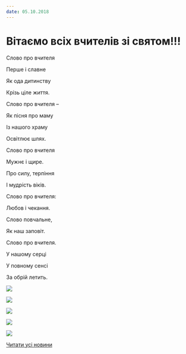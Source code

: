 ```yaml
---
date: 05.10.2018
---
```

# Вітаємо всіх вчителів зі святом!!!

Слово про вчителя

Перше і славне

Як ода дитинству

Крізь ціле життя.

Слово про вчителя –

Як пісня про маму

Із нашого храму

Освітлює шлях.

Слово про вчителя

Мужнє і щире.

Про силу, терпіння

І мудрість віків.

Слово про вчителя:

Любов і чекання.

Слово повчальне,

Як наш заповіт.

Слово про вчителя.

У нашому серці

У повному сенсі

За обрій летить.

![](/images/blog/вітаємо-всіх-вчителів-зі-святом/dv0.jpg)

![](/images/blog/вітаємо-всіх-вчителів-зі-святом/dv.jpg)

![](/images/blog/вітаємо-всіх-вчителів-зі-святом/dv2.jpg)

![](/images/blog/вітаємо-всіх-вчителів-зі-святом/dv1.jpg)

![](/images/blog/вітаємо-всіх-вчителів-зі-святом/dv3.jpg)

[Читати усі новини](/news)
